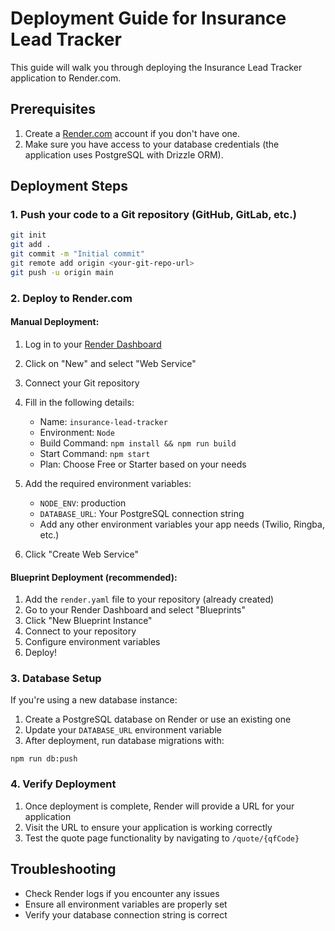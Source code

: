 # Deployment Guide for Insurance Lead Tracker

This guide will walk you through deploying the Insurance Lead Tracker application to Render.com.

## Prerequisites

1. Create a [Render.com](https://render.com) account if you don't have one.
2. Make sure you have access to your database credentials (the application uses PostgreSQL with Drizzle ORM).

## Deployment Steps

### 1. Push your code to a Git repository (GitHub, GitLab, etc.)

```bash
git init
git add .
git commit -m "Initial commit"
git remote add origin <your-git-repo-url>
git push -u origin main
```

### 2. Deploy to Render.com

#### Manual Deployment:

1. Log in to your [Render Dashboard](https://dashboard.render.com)
2. Click on "New" and select "Web Service"
3. Connect your Git repository
4. Fill in the following details:
   - Name: `insurance-lead-tracker`
   - Environment: `Node`
   - Build Command: `npm install && npm run build`
   - Start Command: `npm start`
   - Plan: Choose Free or Starter based on your needs

5. Add the required environment variables:
   - `NODE_ENV`: production
   - `DATABASE_URL`: Your PostgreSQL connection string
   - Add any other environment variables your app needs (Twilio, Ringba, etc.)

6. Click "Create Web Service"

#### Blueprint Deployment (recommended):

1. Add the `render.yaml` file to your repository (already created)
2. Go to your Render Dashboard and select "Blueprints"
3. Click "New Blueprint Instance"
4. Connect to your repository
5. Configure environment variables
6. Deploy!

### 3. Database Setup

If you're using a new database instance:

1. Create a PostgreSQL database on Render or use an existing one
2. Update your `DATABASE_URL` environment variable
3. After deployment, run database migrations with:

```
npm run db:push
```

### 4. Verify Deployment

1. Once deployment is complete, Render will provide a URL for your application
2. Visit the URL to ensure your application is working correctly
3. Test the quote page functionality by navigating to `/quote/{qfCode}`

## Troubleshooting

- Check Render logs if you encounter any issues
- Ensure all environment variables are properly set
- Verify your database connection string is correct
